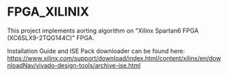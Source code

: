 # FPGA_XILINIX
This project implements aorting algorithm on "Xilinx Spartan6 FPGA (XC6SLX9-2TQG144C)" FPGA.

Installation Guide and ISE Pack downloader can be found here:
https://www.xilinx.com/support/download/index.html/content/xilinx/en/downloadNav/vivado-design-tools/archive-ise.html

